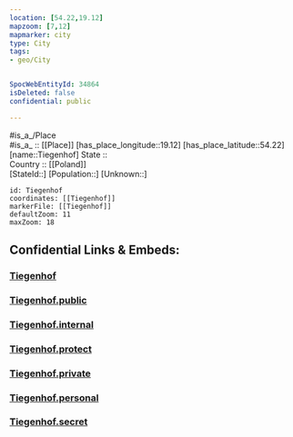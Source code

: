 ```yaml
---
location: [54.22,19.12] 
mapzoom: [7,12] 
mapmarker: city 
type: City
tags:
- geo/City


SpocWebEntityId: 34864
isDeleted: false
confidential: public

---
```

#is_a_/Place  
#is_a_ :: [[Place]] 
[has_place_longitude::19.12] 
[has_place_latitude::54.22] 
[name::Tiegenhof] 
State ::  
Country :: [[Poland]]  
[StateId::] 
[Population::] 
[Unknown::] 


```leaflet
id: Tiegenhof
coordinates: [[Tiegenhof]] 
markerFile: [[Tiegenhof]] 
defaultZoom: 11 
maxZoom: 18
```


## Confidential Links & Embeds: 

### [Tiegenhof](/_Standards/Earth/Continent/Europe/Europe~East/Poland/Provinces~Poland/Pomeranian/City/Tiegenhof.md) 

### [Tiegenhof.public](/_public/Earth/Continent/Europe/Europe~East/Poland/Provinces~Poland/Pomeranian/City/Tiegenhof.public.md) 

### [Tiegenhof.internal](/_internal/Earth/Continent/Europe/Europe~East/Poland/Provinces~Poland/Pomeranian/City/Tiegenhof.internal.md) 

### [Tiegenhof.protect](/_protect/Earth/Continent/Europe/Europe~East/Poland/Provinces~Poland/Pomeranian/City/Tiegenhof.protect.md) 

### [Tiegenhof.private](/_private/Earth/Continent/Europe/Europe~East/Poland/Provinces~Poland/Pomeranian/City/Tiegenhof.private.md) 

### [Tiegenhof.personal](/_personal/Earth/Continent/Europe/Europe~East/Poland/Provinces~Poland/Pomeranian/City/Tiegenhof.personal.md) 

### [Tiegenhof.secret](/_secret/Earth/Continent/Europe/Europe~East/Poland/Provinces~Poland/Pomeranian/City/Tiegenhof.secret.md)


